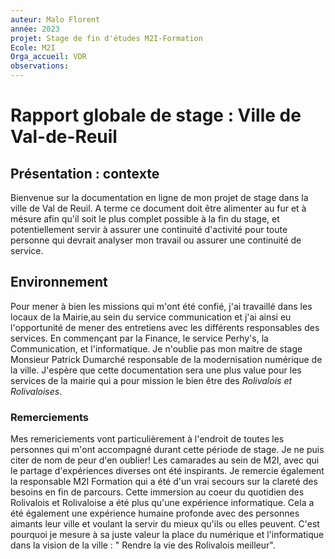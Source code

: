 ```yaml
---
auteur: Malo Florent
année: 2023
projet: Stage de fin d'études M2I-Formation
Ecole: M2I
Orga_accueil: VDR
observations: 
---
```

# Rapport globale de stage : Ville de Val-de-Reuil

## Présentation : contexte
Bienvenue sur la documentation en ligne de mon projet de stage dans la ville de Val de Reuil.
A terme ce document doit être alimenter au fur et à mésure afin qu'il soit le plus complet possible à la fin du stage, et potentiellement servir à assurer une continuité d'activité pour toute personne qui devrait analyser mon travail ou assurer une continuité de service. 
## Environnement
Pour mener à bien les missions qui m'ont été confié, j'ai travaillé dans les locaux de la Mairie,au sein du service communication et j'ai ainsi eu l'opportunité de mener des entretiens avec les différents responsables des services.
En commençant par la Finance, le service Perhy's, la Communication, et l'informatique. 
Je n'oublie pas mon maitre de stage Monsieur Patrick Dumarché responsable de la modernisation numérique de la ville.
J'espère que cette documentation sera une plus value pour les services de la mairie qui a pour mission le bien être des *Rolivalois et Rolivaloises*.

### Remerciements 
Mes remericiements vont particulièrement à l'endroit de toutes les personnes qui m'ont accompagné durant cette période de stage. Je ne puis citer de nom de peur d'en oublier!
Les camarades au sein de M2I, avec qui le partage d'expériences diverses ont été inspirants.
Je remercie également la responsable M2I Formation qui a été d'un vrai secours sur la clareté des besoins en fin de parcours.
Cette immersion au coeur du quotidien des Rolivalois et Rolivaloise a été plus qu'une expérience informatique. Cela a été également une expérience humaine profonde avec des personnes aimants leur ville et voulant la servir du mieux qu'ils ou elles peuvent. C'est pourquoi je mesure à sa juste valeur la place du numérique et l'informatique dans la vision de la ville : " Rendre la vie des Rolivalois meilleur".

